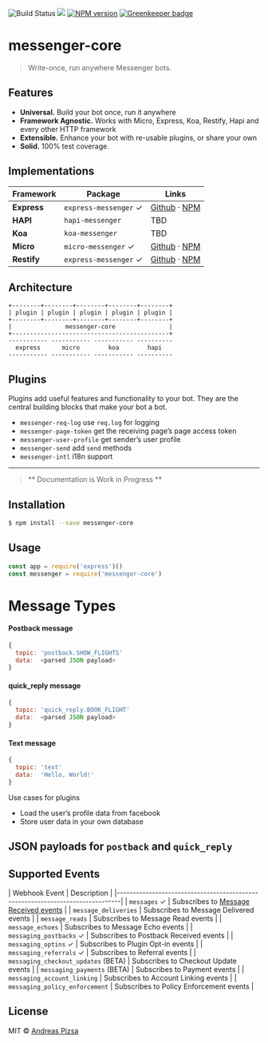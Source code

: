 ![Build Status](https://img.shields.io/travis/AndreasPizsa/messenger-core.svg?style=flat-square)
![](https://img.shields.io/codecov/c/github/AndreasPizsa/messenger-core.svg?style=flat-square)
[![NPM version](https://img.shields.io/npm/v/messenger-core.svg?style=flat-square)](https://npmjs.org/package/messenger-core)
[![Greenkeeper badge](https://badges.greenkeeper.io/AndreasPizsa/messenger-core.svg)](https://greenkeeper.io/)

# messenger-core

> Write-once, run anywhere Messenger bots.

## Features

+ **Universal.** Build your bot once, run it anywhere
+ **Framework Agnostic.** Works with Micro, Express, Koa, Restify, Hapi and every other HTTP framework
+ **Extensible.** Enhance your bot with re-usable plugins, or share your own
+ **Solid.** 100% test coverage.

## Implementations

| Framework     | Package                  | Links |
|---------------|--------------------------|-----------------------------|
| **Express**   | `express-messenger` ✓    | [Github](https://github.com/AndreasPizsa/express-messenger) · [NPM](https://npmjs.com/packages/express-messenger) |
| **HAPI**      | `hapi-messenger`         | TBD |
| **Koa**       | `koa-messenger`          | TBD |
| **Micro**     | `micro-messenger` ✓      | [Github](https://github.com/AndreasPizsa/micro-messenger) · [NPM](https://npmjs.com/packages/micro-messenger) |
| **Restify**   | `express-messenger` ✓    | [Github](https://github.com/AndreasPizsa/express-messenger) · [NPM](https://npmjs.com/packages/express-messenger) |

## Architecture

```
+--------+--------+--------+--------+--------+
| plugin | plugin | plugin | plugin | plugin |
+--------+--------+--------+--------+--------+
|               messenger-core               |
+--------------------------------------------+
----------- ----------- ----------- ----------
  express      micro        koa        hapi
----------- ----------- ----------- ----------
```

## Plugins

Plugins add useful features and functionality to your bot. They are the central building blocks that make your bot a bot.

+ `messenger-req-log` use `req.log` for logging
+ `messenger-page-token` get the receiving page’s page access token
+ `messenger-user-profile` get sender’s user profile
+ `messenger-send` add `send` methods
+ `messenger-intl` i18n support

-----
  > ** Documentation is Work in Progress **

## Installation

```sh
$ npm install --save messenger-core
```

## Usage

```js
const app = require('express')()
const messenger = require('messenger-core')


```

# Message Types

#### Postback message
```javascript
{
  topic: 'postback.SHOW_FLIGHTS'
  data:  <parsed JSON payload>
}
```

#### quick_reply message
```javascript
{
  topic: 'quick_reply.BOOK_FLIGHT'
  data:  <parsed JSON payload>
}
```

#### Text message
```javascript
{
  topic: 'text'
  data:  'Hello, World!'
}
```

Use cases for plugins
+ Load the user’s profile data from facebook
+ Store user data in your own database

## JSON payloads for `postback` and `quick_reply`

## Supported Events

| Webhook Event                     | Description                               |
|-------------------------------------------------------------------------------|
| `messages` ✓                        | Subscribes to [Message Received events](https://developers.facebook.com/docs/messenger-platform/webhook-reference/message-received)     |
| `message_deliveries`                | Subscribes to Message Delivered events    |
| `message_reads`                     | Subscribes to Message Read events         |
| `message_echoes`                    | Subscribes to Message Echo events         |
| `messaging_postbacks` ✓             | Subscribes to Postback Received events    |
| `messaging_optins` ✓                | Subscribes to Plugin Opt-in events        |
| `messaging_referrals` ✓             | Subscribes to Referral events             |
| `messaging_checkout_updates` (BETA) | Subscribes to Checkout Update events      |
| `messaging_payments` (BETA)         | Subscribes to Payment events              |
| `messaging_account_linking`         | Subscribes to Account Linking events      |
| `messaging_policy_enforcement`      | Subscribes to Policy Enforcement events   |


## License

MIT © [Andreas Pizsa](https://github.com/AndreasPizsa)

